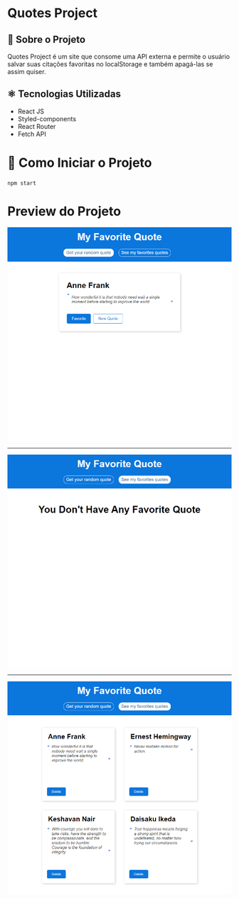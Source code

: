 # Quotes Project

## 📝 Sobre o Projeto
Quotes Project é um site que consome uma API externa e permite o usuário salvar suas citações favoritas no localStorage e também apagá-las se assim quiser.

## ⚛️ Tecnologias Utilizadas
* React JS
* Styled-components
* React Router
* Fetch API

# 💽 Como Iniciar o Projeto
`npm start`

# Preview do Projeto

![preview01](./public/preview01.PNG)

<hr/>

![preview02](./public/preview02.PNG)

<hr/>

![preview03](./public/preview03.PNG)
